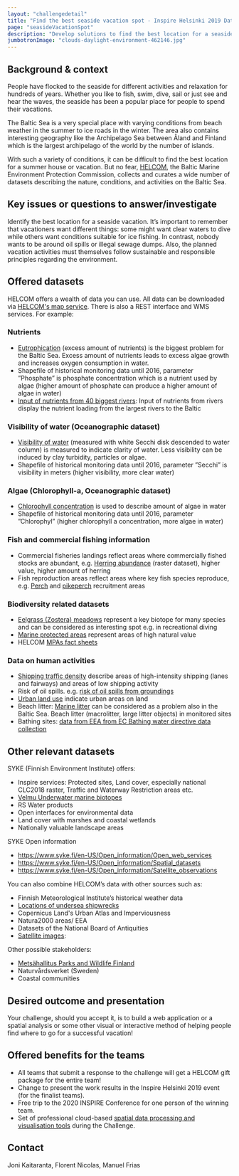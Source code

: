 ```yaml
---
layout: "challengedetail"
title: "Find the best seaside vacation spot - Inspire Helsinki 2019 Data Challenge"
page: "seasideVacationSpot"
description: "Develop solutions to find the best location for a seaside vacation depending on the interests and nature values ensuring sustainable nature of the planned activities."
jumbotronImage: "clouds-daylight-environment-462146.jpg"
---
```


## Background & context
People have flocked to the seaside for different activities and relaxation for hundreds of years. Whether you like to fish, swim, dive, sail or just see and hear the waves, the seaside has been a popular place for people to spend their vacations.

The Baltic Sea is a very special place with varying conditions from beach weather in the summer to ice roads in the winter. The area also contains interesting geography like the Archipelago Sea between Åland and Finland which is the largest archipelago of the world by the number of islands.

With such a variety of conditions, it can be difficult to find the best location for a summer house or vacation. But no fear, [HELCOM](http://www.helcom.fi/), the Baltic Marine Environment Protection Commission, collects and curates a wide number of datasets describing the nature, conditions, and activities on the Baltic Sea.

## Key issues or questions to answer/investigate
Identify the best location for a seaside vacation. It’s important to remember that vacationers want different things: some might want clear waters to dive while others want conditions suitable for ice fishing. In contrast, nobody wants to be around oil spills or illegal sewage dumps. Also, the planned vacation activities must themselves follow sustainable and responsible principles regarding the environment.

## Offered datasets
HELCOM offers a wealth of data you can use. All data can be downloaded via [HELCOM's map service](http://www.helcom.fi/baltic-sea-trends/data-maps). There is also a REST interface and WMS services.
For example:

### Nutrients
- [Eutrophication](http://metadata.helcom.fi/geonetwork/srv/eng/catalog.search#/metadata/8a6bea89-2c76-405b-bc31-e2ccb1c66239) (excess amount of nutrients) is the biggest problem for the Baltic Sea. Excess amount of nutrients leads to excess algae growth and increases oxygen consumption in water.
- Shapefile of historical monitoring data until 2016, parameter ”Phosphate” is phosphate concentration which is a nutrient used by algae (higher amount of phosphate can produce a higher amount of algae in water)
- [Input of nutrients from 40 biggest rivers](http://metadata.helcom.fi/geonetwork/srv/eng/catalog.search#/metadata/9b797dc1-8980-45a4-bf05-219e7cb5096b): Input of nutrients from rivers display the nutrient loading from the largest rivers to the Baltic

### Visibility of water (Oceanographic dataset)
- [Visibility of water](http://metadata.helcom.fi/geonetwork/srv/eng/catalog.search#/metadata/8a6bea89-2c76-405b-bc31-e2ccb1c66239) (measured with white Secchi disk descended to water column) is measured to indicate clarity of water. Less visibility can be induced by clay turbidity, particles or algae.
- Shapefile of historical monitoring data until 2016, parameter ”Secchi” is visibility in meters (higher visibility, more clear water)

### Algae (Chlorophyll-a, Oceanographic dataset)
- [Chlorophyll concentration](http://metadata.helcom.fi/geonetwork/srv/eng/catalog.search#/metadata/8a6bea89-2c76-405b-bc31-e2ccb1c66239) is used to describe amount of algae in water
- Shapefile of historical monitoring data until 2016, parameter ”Chlorophyl” (higher chlorophyll a concentration, more algae in water)

### Fish and commercial fishing information
- Commercial fisheries landings reflect areas where commercially fished stocks are abundant, e.g. [Herring abundance](http://metadata.helcom.fi/geonetwork/srv/eng/catalog.search#/metadata/39078590-3ee7-4e67-9d6f-f8072be3b6c6) (raster dataset), higher value, higher amount of herring
- Fish reproduction areas reflect areas where key fish species reproduce, e.g. [Perch](http://metadata.helcom.fi/geonetwork/srv/eng/catalog.search#/metadata/3f8fc3c7-e5f2-4f67-a0ae-cbdfea01f2f7) and [pikeperch](http://metadata.helcom.fi/geonetwork/srv/eng/catalog.search#/metadata/7d6508ec-164e-4b65-b170-2074c2eec599) recruitment areas

### Biodiversity related datasets
- [Eelgrass (Zostera) meadows](http://metadata.helcom.fi/geonetwork/srv/eng/catalog.search#/metadata/ca327bb1-d3cb-46c2-8316-f5f62f889090) represent a key biotope for many species and can be considered as interesting spot e.g. in recreational diving
- [Marine protected areas](http://metadata.helcom.fi/geonetwork/srv/eng/catalog.search#/metadata/d27df8c0-de86-4d13-a06d-35a8f50b16fa) represent areas of high natural value
- HELCOM [MPAs fact sheets](http://mpas.helcom.fi/apex/f?p=103:5::::::)

### Data on human activities
- [Shipping traffic density](http://metadata.helcom.fi/geonetwork/srv/eng/catalog.search#/metadata/95c5098e-3a38-48ee-ab16-b80a99f50fef) describe areas of high-intensity shipping (lanes and fairways) and areas of low shipping activity
- Risk of oil spills. e.g. [risk of oil spills from groundings](http://metadata.helcom.fi/geonetwork/srv/eng/catalog.search#/metadata/f99c8138-6f6c-4d5d-ba8c-afc8ea8f3729)
- [Urban land use](http://metadata.helcom.fi/geonetwork/srv/eng/catalog.search#/metadata/103dcd6b-b485-48b1-8111-dd1fd5b1e6f7) indicate urban areas on land
- Beach litter: [Marine litter](http://metadata.helcom.fi/geonetwork/srv/eng/catalog.search#/metadata/103dcd6b-b485-48b1-8111-dd1fd5b1e6f7) can be considered as a problem also in the Baltic Sea. Beach litter (macrolitter, large litter objects) in monitored sites
- Bathing sites: [data from EEA from EC Bathing water directive data collection](http://metadata.helcom.fi/geonetwork/srv/eng/catalog.search#/metadata/28f8019f-66f1-4fa5-87e0-d6e34f0ff695)

## Other relevant datasets
 SYKE (Finnish Environment Institute) offers:
- Inspire services: Protected sites, Land cover, especially national CLC2018 raster, Traffic and Waterway Restriction areas etc.
- [Velmu Underwater marine biotopes ](https://www.ymparisto.fi/en-US/VELMU/The_Finnish_Inventory_Programme_for_the_(16393))
- RS Water products
- Open interfaces for environmental data
- Land cover with marshes and coastal wetlands
- Nationally valuable landscape areas

SYKE Open information
- https://www.syke.fi/en-US/Open_information/Open_web_services
- https://www.syke.fi/en-US/Open_information/Spatial_datasets
- https://www.syke.fi/en-US/Open_information/Satellite_observations

You can also combine HELCOM’s data with other sources such as:

- Finnish Meteorological Institute’s historical weather data
- [Locations of undersea shipwrecks](www.hylyt.net)
- Copernicus Land's Urban Atlas and Imperviousness
- Natura2000 areas/ EEA
- Datasets of the National Board of Antiquities
- [Satellite images](https://eox.at/2019/02/sentinel-2-cloudless-2018/):


Other possible stakeholders:
- [Metsähallitus Parks and Wildlife Finland](https://www.nationalparks.fi/kvarken/directionsandmaps)
- Naturvårdsverket (Sweden)
- Coastal communities

## Desired outcome and presentation
Your challenge, should you accept it, is to build a web application or a spatial analysis or some other visual or interactive method of helping people find where to go for a successful vacation!

## Offered benefits for the teams
* All teams that submit a response to the challenge will get a HELCOM gift package for the entire team!
* Change to present the work results in the Inspire Helsinki 2019 event (for the finalist teams).
* Free trip to the 2020 INSPIRE Conference for one person of the winning team.
* Set of professional cloud-based [spatial data processing and visualisation tools](./tools.html) during the Challenge.

## Contact
Joni Kaitaranta, Florent Nicolas, Manuel Frias
